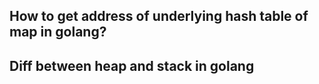 ## How to get address of underlying hash table of map in golang?

## Diff between heap and stack in golang